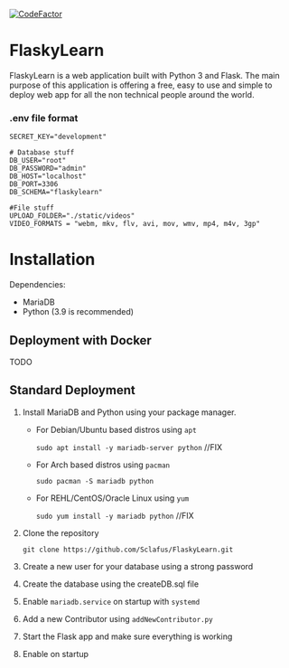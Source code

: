 [![CodeFactor](https://www.codefactor.io/repository/github/sclafus/flaskylearn/badge?s=28707972a0d84d5d62a586329595199834fb0240)](https://www.codefactor.io/repository/github/sclafus/flaskylearn)
# FlaskyLearn

FlaskyLearn is a web application built with Python 3 and Flask. 
The main purpose of this application is offering a free, easy to use and simple to deploy 
web app for all the non technical people around the world.

### .env file format

```.env
SECRET_KEY="development"

# Database stuff
DB_USER="root"
DB_PASSWORD="admin"
DB_HOST="localhost"
DB_PORT=3306
DB_SCHEMA="flaskylearn"

#File stuff
UPLOAD_FOLDER="./static/videos"
VIDEO_FORMATS = "webm, mkv, flv, avi, mov, wmv, mp4, m4v, 3gp"
```

# Installation
Dependencies:
- MariaDB
- Python (3.9 is recommended)

## Deployment with Docker
TODO

## Standard Deployment
1. Install MariaDB and Python using your package manager.

    - For Debian/Ubuntu based distros using `apt`

      `sudo apt install -y mariadb-server python` //FIX 

    - For Arch based distros using `pacman`

      `sudo pacman -S mariadb python`

    - For REHL/CentOS/Oracle Linux using `yum`

      `sudo yum install -y mariadb python` //FIX

2. Clone the repository

    `git clone https://github.com/Sclafus/FlaskyLearn.git`

3. Create a new user for your database using a strong password

4. Create the database using the createDB.sql file

5. Enable `mariadb.service` on startup with `systemd`

6. Add a new Contributor using `addNewContributor.py`

7. Start the Flask app and make sure everything is working

8. Enable on startup